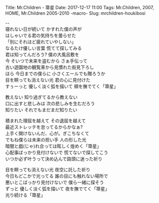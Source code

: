 Title: Mr.Children - 箒星
Date: 2017-12-17 11:00
Tags: Mr.Children, 2007, HOME, Mr.Children 2005-2010 -macro-
Slug: mrchildren-houkibosi


--  
寝れない日が続いて かすれた僕の声が  
はしゃいでる君の気持ちを曇らせた  
「別にそれほど疲れていやしない」  
なるたけ優しい言葉 慌てて探してみる  
君は知ってんだろう? 僕の大風呂敷を  
今 そいつで未来を盗むから さぁ手伝って  
古い遊園地の観覧車から見慣れた街見下ろし  
ほら 今日までの僕らに 小さくエールでも贈ろうか  
目を瞑っても消えない光 君の心に見付けた  
すぅーっと 優しく淡く弧を描いて 頬を撫でてく「箒星」  
  
教えない 知り過ぎてるから教えない  
口に出すと悲しみは 次の悲しみを生むだろう  
知りたい それでもまだまだ知りたい  
  
積まれた理屈を越えて その退屈を越えて  
最近ストレッチを怠ってるからかなぁ?  
上手く開けないんだ、心が。ぎこちなくて  
でもね僕らは未来の担い手 人の形した光  
暗闇と戯(じゃ)れ合っては眩しく煌めく「箒星」  
心配事ばっかり見付けないで 慌てないで探してこう  
いつか必ず叶うって決め込んで路頭に迷った祈り  
  
目を瞑っても消えない光 夜空に託した祈り  
今日もどこかで光ってる 誰の目にも触れない場所で  
悪いとこばっかり見付けないで 僕ら一緒に探そう  
ずっと 優しく淡く弧を描いて 夜を撫でてく「箒星」  
光り続ける「箒星」
